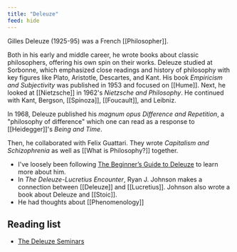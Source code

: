 ```yaml
---
title: "Deleuze"
feed: hide
---
```


Gilles Deleuze (1925-95) was a French [[Philosopher]]. 

Both in his early and middle career, he wrote books about classic philosophers, offering his own spin on their works. Deleuze studied at Sorbonne, which emphasized close readings and history of philosophy with key figures like Plato, Aristotle, Descartes, and Kant. His book _Empiricism and Subjectivity_ was published in 1953 and focused on [[Hume]]. Next, he looked at [[Nietzsche]] in 1962's _Nietzsche and Philosophy_. He continued with Kant, Bergson, [[Spinoza]], [[Foucault]], and Leibniz. 

In 1968, Deleuze published his _magnum opus_ _Difference and Repetition_, a "philosophy of difference" which one can read as a response to [[Heidegger]]'s _Being and Time_. 



Then, he collaborated with Felix Guattari. They wrote _Capitalism and Schizophrenia_ as well as [[What is Philosophy?]] together.


* I've loosely been following [The Beginner’s Guide to Deleuze](http://htmlgiant.com/random/the-beginners-guide-to-deleuze/) to learn more about him. 
* In _The Deleuze-Lucretius Encounter_, Ryan J. Johnson makes a connection between [[Deleuze]] and [[Lucretius]]. Johnson also wrote a book about Deleuze and [[Stoic]]. 
* He had thoughts about [[Phenomenology]]

## Reading list

* [The Deleuze Seminars](https://deleuze.cla.purdue.edu/)

